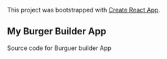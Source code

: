 This project was bootstrapped with [Create React App](https://github.com/facebook/create-react-app).

## My Burger Builder App

Source code for Burguer builder App
